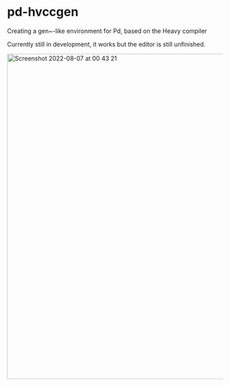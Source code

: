 # pd-hvccgen
Creating a gen~-like environment for Pd, based on the Heavy compiler

Currently still in development, it works but the editor is still unfinished.

<img width="759" alt="Screenshot 2022-08-07 at 00 43 21" src="https://user-images.githubusercontent.com/44585538/183270437-3ad27d96-181d-4794-9abb-a170a1ec9e3b.png">
